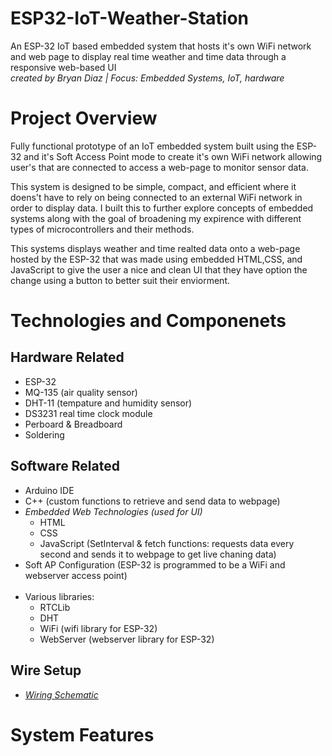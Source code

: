 # ESP32-IoT-Weather-Station
An ESP-32 IoT based embedded system that hosts it's own WiFi network and web page to display
real time weather and time data through a responsive web-based UI
</br>
*created by Bryan Diaz | Focus: Embedded Systems, IoT, hardware*

# Project Overview
Fully functional prototype of an IoT embedded system built using the ESP-32 and it's Soft Access Point mode
to create it's own WiFi network allowing user's that are connected to access a web-page to monitor sensor data.

This system is designed to be simple, compact, and efficient where it doens't have to rely on being connected to an external WiFi network in order to display data.
I built this to further explore concepts of embedded systems along with the goal of broadening my expirence with different types of microcontrollers and their methods.

This systems displays weather and time realted data onto a web-page hosted by the ESP-32 that was made using embedded HTML,CSS, and JavaScript to give the user a nice and clean UI that they have option the change using a button to better suit their enviorment.

# Technologies and Componenets
## Hardware Related
+ ESP-32
+ MQ-135 (air quality sensor)
+ DHT-11 (tempature and humidity sensor)
+ DS3231 real time clock module
+ Perboard & Breadboard
+ Soldering

## Software Related
+ Arduino IDE
+ C++ (custom functions to retrieve and send data to webpage)
+ *Embedded Web Technologies (used for UI)*
    + HTML
    + CSS
    + JavaScript (SetInterval & fetch functions: requests data every second and sends it to webpage to get live chaning data)
+ Soft AP Configuration (ESP-32 is programmed to be a WiFi and webserver access point)
  </br>
  </br>
+ Various libraries:
    + RTCLib
    + DHT
    + WiFi (wifi library for ESP-32)
    + WebServer (webserver library for ESP-32)
 
## Wire Setup
+ *[Wiring Schematic](IoTWeatherStationDiagram.png)*

# System Features


